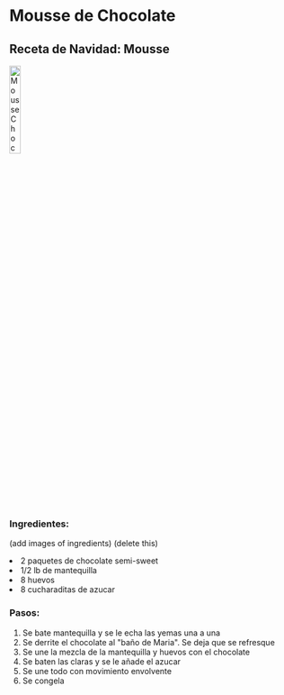 <h1> Mousse de Chocolate </h1> 
<h2> Receta de Navidad: Mousse </h2> 

<img  src=https://www.onceuponachef.com/images/2019/04/Chocolate-Mousse-760x950.jpg
      title="Mousse Chocolate"
      width="20%"
      length="20%" />
      
<h3> Ingredientes: </h3> 

(add images of ingredients) (delete this) 

<u1>
    <li>2 paquetes de chocolate semi-sweet</li>
    <li>1/2 lb de mantequilla</li>
    <li>8 huevos</li>
    <li>8 cucharaditas de azucar</li>
</ul>


<h3> Pasos: </h3>

<ol>
  <li>Se bate mantequilla y se le echa las yemas una a una</li>
  <li>Se derrite el chocolate al "baño de Maria". Se deja que se refresque</li>
  <li>Se une la mezcla de la mantequilla y huevos con el chocolate</li>
  <li>Se baten las claras y se le añade el azucar</li> 
  <li>Se une todo con movimiento envolvente</li>
  <li>Se congela</li>
</ol>

      

      
